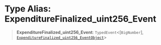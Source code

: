 # Type Alias: ExpenditureFinalized\_uint256\_Event

> **ExpenditureFinalized\_uint256\_Event**: `TypedEvent`\<\[`BigNumber`\], [`ExpenditureFinalized_uint256_EventObject`](../interfaces/ExpenditureFinalized_uint256_EventObject.md)\>
